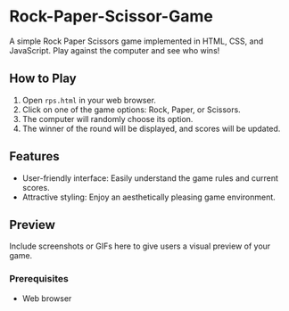 # Rock-Paper-Scissor-Game

A simple Rock Paper Scissors game implemented in HTML, CSS, and JavaScript. Play against the computer and see who wins!

## How to Play

1. Open `rps.html` in your web browser.
2. Click on one of the game options: Rock, Paper, or Scissors.
3. The computer will randomly choose its option.
4. The winner of the round will be displayed, and scores will be updated.

## Features
- User-friendly interface: Easily understand the game rules and current scores.
- Attractive styling: Enjoy an aesthetically pleasing game environment.

## Preview
Include screenshots or GIFs here to give users a visual preview of your game.

### Prerequisites
- Web browser

